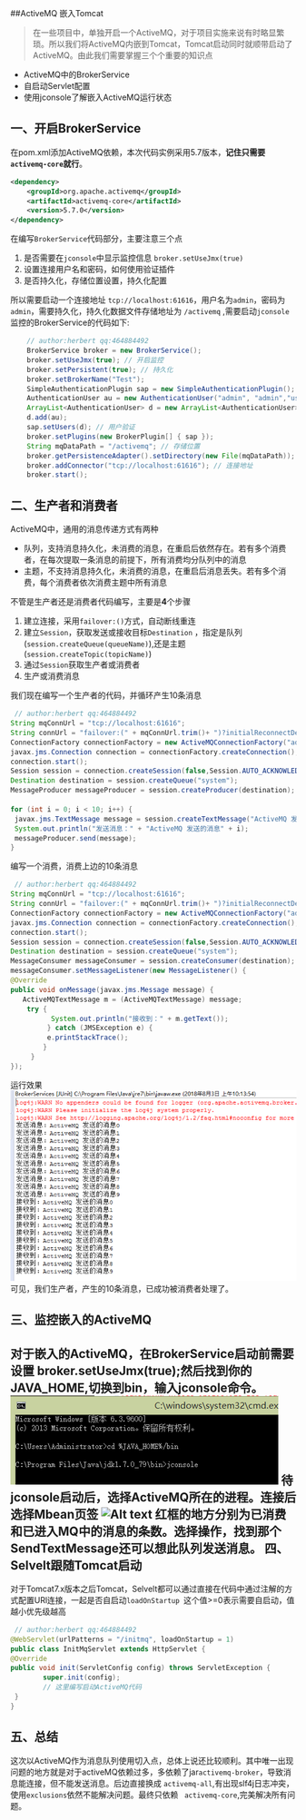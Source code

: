 ##ActiveMQ 嵌入Tomcat
> 在一些项目中，单独开启一个ActiveMQ，对于项目实施来说有时略显繁琐。所以我们将ActiveMQ内嵌到Tomcat，Tomcat启动同时就顺带启动了ActiveMQ。由此我们需要掌握三个个重要的知识点
* ActiveMQ中的BrokerService
* 自启动Servlet配置
* 使用jconsole了解嵌入ActiveMQ运行状态

一、开启BrokerService
----
在pom.xml添加ActiveMQ依赖，本次代码实例采用5.7版本，**记住只需要`activemq-core`就行**。
```xml
<dependency>
	<groupId>org.apache.activemq</groupId>
	<artifactId>activemq-core</artifactId>
	<version>5.7.0</version>
</dependency>
```
在编写`BrokerService`代码部分，主要注意三个点
1. 是否需要在`jconsole`中显示监控信息 `broker.setUseJmx(true)`
2. 设置连接用户名和密码，如何使用验证插件
3. 是否持久化，存储位置设置，持久化配置

所以需要启动一个连接地址 `tcp://localhost:61616`，用户名为`admin`，密码为`admin`，需要持久化，持久化数据文件存储地址为 `/activemq` ,需要启动`jconsole`监控的BrokerService的代码如下:
```java
    // author:herbert qq:464884492
	BrokerService broker = new BrokerService();
	broker.setUseJmx(true); // 开启监控
	broker.setPersistent(true); // 持久化
	broker.setBrokerName("Test");
	SimpleAuthenticationPlugin sap = new SimpleAuthenticationPlugin();
	AuthenticationUser au = new AuthenticationUser("admin", "admin","users");
	ArrayList<AuthenticationUser> d = new ArrayList<AuthenticationUser>();
	d.add(au);
	sap.setUsers(d); // 用户验证
	broker.setPlugins(new BrokerPlugin[] { sap });
	String mqDataPath = "/activemq"; // 存储位置 
	broker.getPersistenceAdapter().setDirectory(new File(mqDataPath));
	broker.addConnector("tcp://localhost:61616"); // 连接地址
	broker.start();
```

二、生产者和消费者
----
  ActiveMQ中，通用的消息传递方式有两种
  * 队列，支持消息持久化，未消费的消息，在重启后依然存在。若有多个消费者，在每次提取一条消息的前提下，所有消费均分队列中的消息
  * 主题，不支持消息持久化，未消费的消息，在重启后消息丢失。若有多个消费，每个消费者依次消费主题中所有消息

不管是生产者还是消费者代码编写，主要是**4**个步骤
1. 建立连接，采用`failover:()`方式，自动断线重连
2. 建立`Session`，获取发送或接收目标`Destination` ，指定是队列(`session.createQueue(queueName)`),还是主题(`session.createTopic(topicName)`)
3. 通过`Session`获取生产者或消费者
4. 生产或消费消息

我们现在编写一个生产者的代码，并循环产生10条消息
```java
 // author:herbert qq:464884492
String mqConnUrl = "tcp://localhost:61616";
String connUrl = "failover:(" + mqConnUrl.trim()+ ")?initialReconnectDelay=1000&maxReconnectDelay=30000";
ConnectionFactory connectionFactory = new ActiveMQConnectionFactory("admin","admin", connUrl);
javax.jms.Connection connection = connectionFactory.createConnection();
connection.start();
Session session = connection.createSession(false,Session.AUTO_ACKNOWLEDGE);
Destination destination = session.createQueue("system");
MessageProducer messageProducer = session.createProducer(destination);

for (int i = 0; i < 10; i++) {
 javax.jms.TextMessage message = session.createTextMessage("ActiveMQ 发送的消息" + i);
 System.out.println("发送消息：" + "ActiveMQ 发送的消息" + i);
 messageProducer.send(message);
}
```
编写一个消费，消费上边的10条消息
```java
 // author:herbert qq:464884492
String mqConnUrl = "tcp://localhost:61616";
String connUrl = "failover:(" + mqConnUrl.trim()+ ")?initialReconnectDelay=1000&maxReconnectDelay=30000";
ConnectionFactory connectionFactory = new ActiveMQConnectionFactory("admin", "admin", connUrl);
javax.jms.Connection connection = connectionFactory.createConnection();
connection.start();
Session session = connection.createSession(false,Session.AUTO_ACKNOWLEDGE);
Destination destination = session.createQueue("system");
MessageConsumer messageConsumer = session.createConsumer(destination);
messageConsumer.setMessageListener(new MessageListener() {
@Override
public void onMessage(javax.jms.Message message) {
   ActiveMQTextMessage m = (ActiveMQTextMessage) message;
	try {
	      System.out.println("接收到：" + m.getText());
	     } catch (JMSException e) {
	     e.printStackTrace();
	    }
     }
});
```
运行效果
![Alt text](https://github.com/464884492/blog/blob/master/images/activemq_result.png)
可见，我们生产者，产生的10条消息，已成功被消费者处理了。

三、监控嵌入的ActiveMQ
----
对于嵌入的ActiveMQ，在BrokerService启动前需要设置 broker.setUseJmx(true);然后找到你的JAVA_HOME,切换到bin，输入jconsole命令。
![Alt text](https://github.com/464884492/blog/blob/master/images/activemq_cmd.png)
待jconsole启动后，选择ActiveMQ所在的进程。连接后选择Mbean页签
![Alt text](https://github.com/464884492/blog/blob/master/images/activem_jconsole.png)
红框的地方分别为已消费和已进入MQ中的消息的条数。选择操作，找到那个SendTextMessage还可以想此队列发送消息。
四、Selvelt跟随Tomcat启动
----
对于Tomcat7.x版本之后Tomcat，Selvelt都可以通过直接在代码中通过注解的方式配置URl连接，一起是否自启动`loadOnStartup `这个值>=0表示需要自启动，值越小优先级越高
```java
 // author:herbert qq:464884492
@WebServlet(urlPatterns = "/initmq", loadOnStartup = 1)
public class InitMqServlet extends HttpServlet {
@Override
public void init(ServletConfig config) throws ServletException {
		super.init(config);
        // 这里编写启动ActiveMQ代码
 }
}		
```
五、总结
-----
这次以ActiveMQ作为消息队列使用切入点，总体上说还比较顺利。其中唯一出现问题的地方就是对于activeMQ依赖过多，多依赖了jar`activemq-broker`，导致消息能连接，但不能发送消息。后边直接换成 `activemq-all`,有出现slf4j日志冲突，使用`exclusions`依然不能解决问题。最终只依赖 ` activemq-core`,完美解决所有问题。